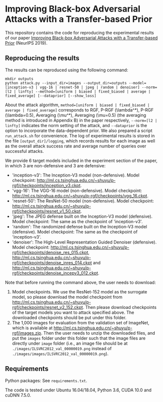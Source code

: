 # Improving Black-box Adversarial Attacks with a Transfer-based Prior

This repository contains the code for reproducing the experimental results of our paper [Improving Black-box Adversarial Attacks with a Transfer-based Prior](https://arxiv.org/pdf/1906.06919.pdf) (NeurIPS 2019).

## Reproducing the results

The results can be reproduced using the following command:

```
mkdir outputs
python attack.py --input_dir=images --output_dir=outputs --model=[inception-v3 | vgg-16 | resnet-50 | jpeg | random | denoiser] --norm=[l2 | linfty] --method=[uniform | biased | fixed_biased | average | fixed_average] [--dataprior] [--show_loss]
```

About the attack algorithm, `method=[uniform | biased | fixed_biased | average | fixed_average]` corresponds to RGF, P-RGF (\\lambda^\*), P-RGF (\\lambda=0.5), Averaging (\\mu^\*), Averaging (\\mu=0.5) (the averaging method is introduced in Appendix B) in the paper respectively, `--norm=[l2 | linfty]` indicates the norm setting of the attack, and `--dataprior` is the option to incorporate the data-dependent prior. We also prepared a script `run_attack.sh` for convenience. The log of experimental results is stored in the file `[output_dir]/logging`, which records results for each image as well as the overall attack success rate and average number of queries over successful attacks.

We provide 6 target models included in the experiment section of the paper, in which 3 are non-defensive and 3 are defensive:
* 'inception-v3': The Inception-V3 model (non-defensive). Model checkpoint: http://ml.cs.tsinghua.edu.cn/~shuyu/p-rgf/checkpoints/inception_v3.ckpt.
* 'vgg-16': The VGG-16 model (non-defensive). Model checkpoint: http://ml.cs.tsinghua.edu.cn/~shuyu/p-rgf/checkpoints/vgg_16.ckpt.
* 'resnet-50': The ResNet-50 model (non-defensive). Model checkpoint: http://ml.cs.tsinghua.edu.cn/~shuyu/p-rgf/checkpoints/resnet_v1_50.ckpt.
* 'jpeg': The JPEG defense built on the Inception-V3 model (defensive). Model checkpoint: The same as the checkpoint of 'inception-v3'.
* 'random': The randomized defense built on the Inception-V3 model (defensive). Model checkpoint: The same as the checkpoint of 'inception-v3'.
* 'denoiser': The High-Level Representation Guided Denoiser (defensive). Model checkpoint: http://ml.cs.tsinghua.edu.cn/~shuyu/p-rgf/checkpoints/denoise_res_015.ckpt, http://ml.cs.tsinghua.edu.cn/~shuyu/p-rgf/checkpoints/denoise_inres_014.ckpt and http://ml.cs.tsinghua.edu.cn/~shuyu/p-rgf/checkpoints/denoise_incepv3_012.ckpt.

Note that before running the command above, the user needs to download:
1. Model checkpoints. We use the ResNet-152 model as the surrogate model, so please download the model checkpoint from http://ml.cs.tsinghua.edu.cn/~shuyu/p-rgf/checkpoints/resnet_v2_152.ckpt. Then please download checkpoints of the target models you want to attack specified above. The downloaded checkpoints should be put under this folder.
2. The 1,000 images for evaluation from the validation set of ImageNet, which is available at http://ml.cs.tsinghua.edu.cn/~shuyu/p-rgf/images.zip. Then the user needs to unzip the downloaded files, and put the `images` folder under this folder such that the image files are directly under `image` folder (i.e., an image file should be at `./images/ILSVRC2012_val_00000019.png` instead of `./images/images/ILSVRC2012_val_00000019.png`).

## Requirements

Python packages: See `requirements.txt`.

The code is tested under Ubuntu 16.04/18.04, Python 3.6, CUDA 10.0 and cuDNN 7.5.0.
